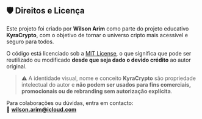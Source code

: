 ## 🛡️ Direitos e Licença

Este projeto foi criado por **Wilson Arim** como parte do projeto educativo **KyraCrypto**, com o objetivo de tornar o universo cripto mais acessível e seguro para todos.

O código está licenciado sob a [MIT License](./LICENSE), o que significa que pode ser reutilizado ou modificado **desde que seja dado o devido crédito** ao autor original.

> ⚠️ A identidade visual, nome e conceito **KyraCrypto** são propriedade intelectual do autor e **não podem ser usados para fins comerciais, promocionais ou de rebranding sem autorização explícita**.

Para colaborações ou dúvidas, entra em contacto:  
📩 **wilson.arim@icloud.com**
